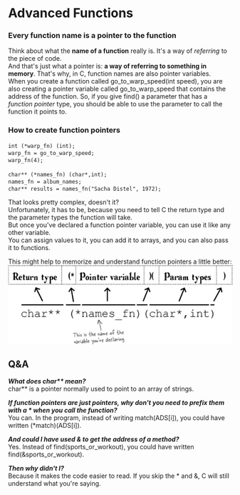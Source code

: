 # Advanced  Functions
### Every function name is a pointer to the function

Think about what the **name of a function** really is. It's a way of *referring* to the piece of code.  
And that's just what a pointer is: **a way of referring to something in memory**.
That's why, in C, function names are also pointer variables.  
When you create a function called go_to_warp_speed(int speed), you are also creating a pointer variable called go_to_warp_speed
that contains the address of the function. So, if you give find() a parameter that has a *function pointer* type, you should
be able to use the parameter to call the function it  points to.

### How to create function pointers
```
int (*warp_fn) (int);
warp_fn = go_to_warp_speed;
warp_fn(4);

char** (*names_fn) (char*,int);
names_fn = album_names;
char** results = names_fn("Sacha Distel", 1972);

```

That looks pretty complex, doesn't it?  
Unfortunately, it has to be, because you need to tell C the return type and the parameter types the function will take.  
But once you've declared a function pointer variable, you can use it like any other variable.  
You can assign values to it, you can add it to arrays, and you can also pass it to functions.

This might help to memorize and understand function pointers a little better:  
![function pointers](function_pointers.png "Function Pointers")

## Q&A

***What does char\*\* mean?***  
char** is a pointer normally used to point to an array of strings.  

***If function pointers are just pointers, why don't you need to prefix them with a \* when you call the function?***  
You can. In the program, instead of writing match(ADS[i]), you could have written (*match)(ADS[i]).

***And could I have used & to get the address of a method?***  
Yes. Instead of find(sports_or_workout), you could have written find(&sports_or_workout).

***Then why didn't I?***  
Because it makes the code easier to read. If you skip the * and &, C will still understand what you're saying.
